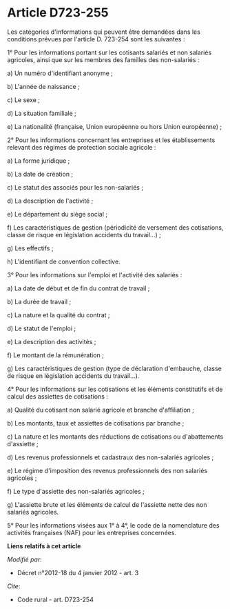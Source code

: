 # Article D723-255

Les catégories d'informations qui peuvent être demandées dans les conditions prévues par l'article D. 723-254 sont les
suivantes : 

1° Pour les informations portant sur les cotisants salariés et non salariés agricoles, ainsi que sur les membres des familles
des non-salariés : 

a) Un numéro d'identifiant anonyme ; 

b) L'année de naissance ; 

c) Le sexe ; 

d) La situation familiale ; 

e) La nationalité (française, Union européenne ou hors Union européenne) ; 

2° Pour les informations concernant les entreprises et les établissements relevant des régimes de protection sociale
agricole : 

a) La forme juridique ; 

b) La date de création ; 

c) Le statut des associés pour les non-salariés ; 

d) La description de l'activité ; 

e) Le département du siège social ; 

f) Les caractéristiques de gestion (périodicité de versement des cotisations, classe de risque en législation accidents du
travail...) ; 

g) Les effectifs ; 

h) L'identifiant de convention collective. 

3° Pour les informations sur l'emploi et l'activité des salariés : 

a) La date de début et de fin du contrat de travail ; 

b) La durée de travail ; 

c) La nature et la qualité du contrat ; 

d) Le statut de l'emploi ; 

e) La description des activités ; 

f) Le montant de la rémunération ; 

g) Les caractéristiques de gestion (type de déclaration d'embauche, classe de risque en législation accidents du
travail...). 

4° Pour les informations sur les cotisations et les éléments constitutifs et de calcul des assiettes de cotisations : 

a) Qualité du cotisant non salarié agricole et branche d'affiliation ; 

b) Les montants, taux et assiettes de cotisations par branche ; 

c) La nature et les montants des réductions de cotisations ou d'abattements d'assiette ; 

d) Les revenus professionnels et cadastraux des non-salariés agricoles ; 

e) Le régime d'imposition des revenus professionnels des non salariés agricoles ; 

f) Le type d'assiette des non-salariés agricoles ; 

g) L'assiette brute et les éléments de calcul de l'assiette nette des non salariés agricoles. 

5° Pour les informations visées aux 1° à 4°, le code de la nomenclature des activités françaises (NAF) pour les entreprises
concernées.

**Liens relatifs à cet article**

_Modifié par_:

  - Décret n°2012-18 du 4 janvier 2012 - art. 3

_Cite_:

  - Code rural - art. D723-254
